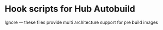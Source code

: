 # Hook scripts for Hub Autobuild

Ignore -- these files provide multi architecture support for pre build images
